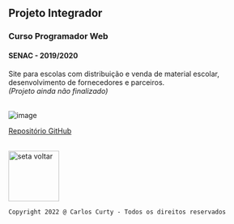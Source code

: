 ## Projeto Integrador
### Curso Programador Web
#### SENAC - 2019/2020

Site para escolas com distribuição e venda de material escolar, desenvolvimento de fornecedores e parceiros.<br>
*(Projeto ainda não finalizado)*<br><br>

![image](https://user-images.githubusercontent.com/68711113/165096216-7b6e6760-e341-4aa4-a18d-931c1c7c795e.png)

[Repositório GitHub](https://github.com/carloscurty/mochilistas/)


<br>
<a href="https://carloscurty.github.io"><img src="https://user-images.githubusercontent.com/68711113/165812595-fe81c81e-05fa-4787-a39a-3067d738ac68.png" alt="seta voltar" width="100"/></a>


~~~
Copyright 2022 @ Carlos Curty - Todos os direitos reservados
~~~

